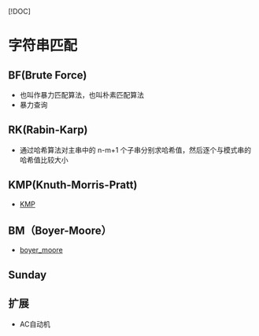 [!DOC]

# 字符串匹配

## BF(Brute Force)

- 也叫作暴力匹配算法，也叫朴素匹配算法
- 暴力查询

## RK(Rabin-Karp)

- 通过哈希算法对主串中的 n-m+1 个子串分别求哈希值，然后逐个与模式串的哈希值比较大小

## KMP(Knuth-Morris-Pratt)

- [KMP](https://wiki.jikexueyuan.com/project/kmp-algorithm/)

## BM（Boyer-Moore）

- [boyer_moore](http://www.cs.jhu.edu/~langmea/resources/lecture_notes/boyer_moore.pdf)

## Sunday

## 扩展

- AC自动机
